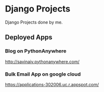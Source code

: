 # Django Projects
Django Projects done by me.

## Deployed Apps

### Blog on PythonAnywhere
  http://savinaiv.pythonanywhere.com/
  
### Bulk Email App on google cloud
  https://applications-302006.uc.r.appspot.com/


